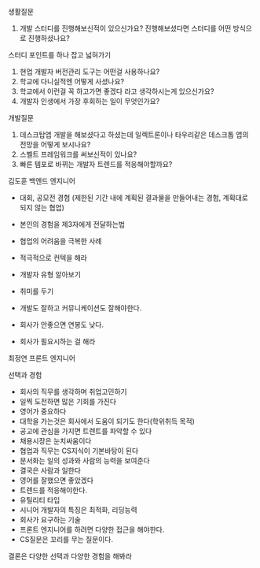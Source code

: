 
생활질문

1. 개발 스터디를 진행해보신적이 있으신가요? 진행해보셨다면 스터디를 어떤 방식으로 진행하셨나요?

스터디 포인트를 하나 잡고 넓혀가기

1. 현업 개발자 버전관리 도구는 어떤걸 사용하나요?
2. 학교에 다니실적엔 어떻게 사셨나요?
3. 학교에서 이런걸 꼭 하고가면 좋겠다 라고 생각하시는게 있으신가요?
4. 개발자 인생에서 가장 후회하는 일이 무엇인가요?

  

개발질문

1. 데스크탑앱 개발을 해보셨다고 하셨는데 일렉트론이나 타우리같은 데스크톱 앱의 전망을 어떻게 보시나요?
2. 스벨트 프레임워크를 써보신적이 있나요?
3. 빠른 템포로 바뀌는 개발자 트렌드를 적응해야할까요?

  

김도훈 백엔드 엔지니어

  

- 대회, 공모전 경험 (제한된 기간 내에 계획된 결과물을 만들어내는 경험, 계획대로 되지 않는 협업)
- 본인의 경험을 제3자에게 전달하는법

- 협업의 어려움을 극복한 사례

- 적극적으로 컨텍을 해라
- 개발자 유형 알아보기
- 취미를 두기
- 개발도 잘하고 커뮤니케이션도 잘해야한다.
- 회사가 안좋으면 연봉도 낮다.
- 회사가 필요시하는 걸 해라

  

최정연 프론트 엔지니어

  

선택과 경험

- 회사의 직무를 생각하며 취업고민하기
- 일찍 도전하면 많은 기회를 가진다
- 영어가 중요하다
- 대학을 가는것은 회사에서 도움이 되기도 한다(학위취득 목적)
- 공고에 관심을 가지면 트렌트를 파악할 수 있다
- 채용시장은 눈치싸움이다
- 협업과 직무는 CS지식이 기본바탕이 된다
- 문서화는 일의 성과와 사람의 능력을 보여준다
- 결국은 사람과 일한다
- 영어를 잘했으면 좋았겠다
- 트렌드를 적응해야한다.
- 유틸리티 타입
- 시니어 개발자의 특징은 최적화, 리딩능력
- 회사가 요구하는 기술
- 프론트 엔지니어를 하려면 다양한 접근을 해야한다.
- CS질문은 꼬리를 무는 질문이다.

  

결론은 다양한 선택과 다양한 경험을 해봐라